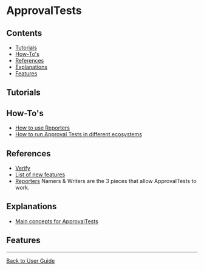 <!--
GENERATED FILE - DO NOT EDIT
This file was generated by [MarkdownSnippets](https://github.com/SimonCropp/MarkdownSnippets).
Source File: /docs/ApprovalTests/mdsource/readme.source.md
To change this file edit the source file and then execute run_markdown.cmd.
-->

# ApprovalTests

<!-- toc -->
## Contents

  * [Tutorials](#tutorials)
  * [How-To's](#how-tos)
  * [References](#references)
  * [Explanations](#explanations)
  * [Features](#features)<!-- endtoc -->

## Tutorials
## How-To's
  * [How to use Reporters](ReportersGettingStarted.md)
  * [How to run Approval Tests in different ecosystems](EnvironmentSpecificTests.md)
   

## References
 * [Verify](Verify.md)
 * [List of new features](Features.md)
 * [Reporters](Reporters.md#top) Namers & Writers are the 3 pieces that allow ApprovalTests to work.


## Explanations
 * [Main concepts for ApprovalTests](explanations/MainConcepts.md)


## Features

---

[Back to User Guide](readme.md#top)
